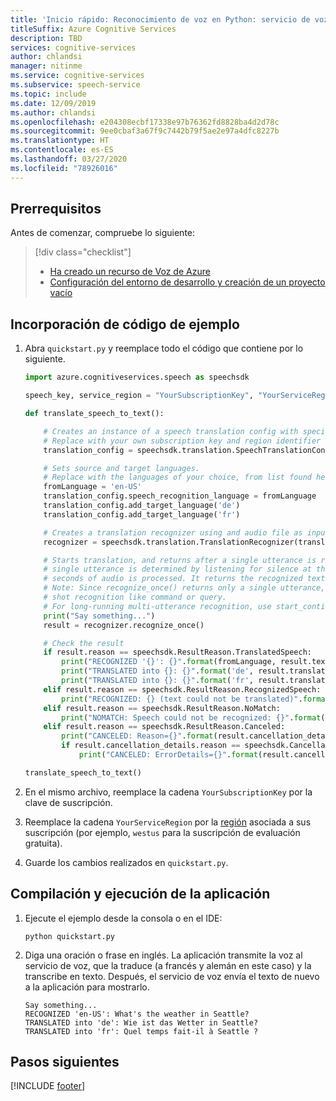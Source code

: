 ```yaml
---
title: 'Inicio rápido: Reconocimiento de voz en Python: servicio de voz'
titleSuffix: Azure Cognitive Services
description: TBD
services: cognitive-services
author: chlandsi
manager: nitinme
ms.service: cognitive-services
ms.subservice: speech-service
ms.topic: include
ms.date: 12/09/2019
ms.author: chlandsi
ms.openlocfilehash: e204308ecbf17338e97b76362fd8828ba4d2d78c
ms.sourcegitcommit: 9ee0cbaf3a67f9c7442b79f5ae2e97a4dfc8227b
ms.translationtype: HT
ms.contentlocale: es-ES
ms.lasthandoff: 03/27/2020
ms.locfileid: "78926016"
---
```

## <a name="prerequisites"></a>Prerrequisitos

Antes de comenzar, compruebe lo siguiente:

> [!div class="checklist"]
> * [Ha creado un recurso de Voz de Azure](../../../../get-started.md)
> * [Configuración del entorno de desarrollo y creación de un proyecto vacío](../../../../quickstarts/setup-platform.md?tabs=python)

## <a name="add-sample-code"></a>Incorporación de código de ejemplo

1. Abra `quickstart.py` y reemplace todo el código que contiene por lo siguiente.

    ````python
    import azure.cognitiveservices.speech as speechsdk

    speech_key, service_region = "YourSubscriptionKey", "YourServiceRegion"

    def translate_speech_to_text():

        # Creates an instance of a speech translation config with specified subscription key and service region.
        # Replace with your own subscription key and region identifier from here: https://aka.ms/speech/sdkregion
        translation_config = speechsdk.translation.SpeechTranslationConfig(subscription=speech_key, region=service_region)

        # Sets source and target languages.
        # Replace with the languages of your choice, from list found here: https://aka.ms/speech/sttt-languages
        fromLanguage = 'en-US'
        translation_config.speech_recognition_language = fromLanguage
        translation_config.add_target_language('de')
        translation_config.add_target_language('fr')

        # Creates a translation recognizer using and audio file as input.
        recognizer = speechsdk.translation.TranslationRecognizer(translation_config=translation_config)

        # Starts translation, and returns after a single utterance is recognized. The end of a
        # single utterance is determined by listening for silence at the end or until a maximum of 15
        # seconds of audio is processed. It returns the recognized text as well as the translation.
        # Note: Since recognize_once() returns only a single utterance, it is suitable only for single
        # shot recognition like command or query.
        # For long-running multi-utterance recognition, use start_continuous_recognition() instead.
        print("Say something...")
        result = recognizer.recognize_once()

        # Check the result
        if result.reason == speechsdk.ResultReason.TranslatedSpeech:
            print("RECOGNIZED '{}': {}".format(fromLanguage, result.text))
            print("TRANSLATED into {}: {}".format('de', result.translations['de']))
            print("TRANSLATED into {}: {}".format('fr', result.translations['fr']))
        elif result.reason == speechsdk.ResultReason.RecognizedSpeech:
            print("RECOGNIZED: {} (text could not be translated)".format(result.text))
        elif result.reason == speechsdk.ResultReason.NoMatch:
            print("NOMATCH: Speech could not be recognized: {}".format(result.no_match_details))
        elif result.reason == speechsdk.ResultReason.Canceled:
            print("CANCELED: Reason={}".format(result.cancellation_details.reason))
            if result.cancellation_details.reason == speechsdk.CancellationReason.Error:
                print("CANCELED: ErrorDetails={}".format(result.cancellation_details.error_details))

    translate_speech_to_text()
    ````

1. En el mismo archivo, reemplace la cadena `YourSubscriptionKey` por la clave de suscripción.

1. Reemplace la cadena `YourServiceRegion` por la [región](../../../../regions.md) asociada a sus suscripción (por ejemplo, `westus` para la suscripción de evaluación gratuita).

1. Guarde los cambios realizados en `quickstart.py`.

## <a name="build-and-run-your-app"></a>Compilación y ejecución de la aplicación

1. Ejecute el ejemplo desde la consola o en el IDE:

   ```
   python quickstart.py
   ```

1. Diga una oración o frase en inglés. La aplicación transmite la voz al servicio de voz, que la traduce (a francés y alemán en este caso) y la transcribe en texto. Después, el servicio de voz envía el texto de nuevo a la aplicación para mostrarlo.

   ```
   Say something...
   RECOGNIZED 'en-US': What's the weather in Seattle?
   TRANSLATED into 'de': Wie ist das Wetter in Seattle?
   TRANSLATED into 'fr': Quel temps fait-il à Seattle ?
   ```

## <a name="next-steps"></a>Pasos siguientes

[!INCLUDE [footer](./footer.md)]
